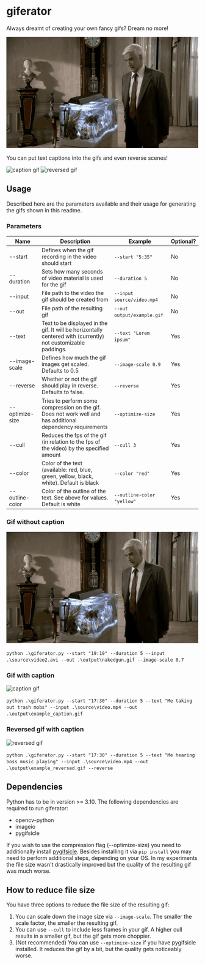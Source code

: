 # giferator

Always dreamt of creating your own fancy gifs? Dream no more!

![naked gun](examples/nakedgun.gif)

You can put text captions into the gifs and even reverse scenes!

![caption gif](examples/example_caption.gif)
![reversed gif](examples/example_reversed.gif)

## Usage

Described here are the parameters available and their usage for generating the gifs shown in this readme.

### Parameters

| Name | Description | Example | Optional? |
|------|-------------|---------|-----------|
| --start | Defines when the gif recording in the video should start | `--start "5:35"` | No |
| --duration | Sets how many seconds of video material is used for the gif | `--duration 5` | No |
| --input | File path to the video the gif should be created from | `--input source/video.mp4` | No |
| --out | File path of the resulting gif | `--out output/example.gif` | No |
| --text | Text to be displayed in the gif. It will be horizontally centered with (currently) not customizable paddings. | `--text "Lorem ipsum"` | Yes |
| --image-scale | Defines how much the gif images get scaled. Defaults to 0.5 | `--image-scale 0.9` | Yes |
| --reverse | Whether or not the gif should play in reverse. Defaults to false. | `--reverse` | Yes |
| --optimize-size | Tries to perform some compression on the gif. Does not work well and has additional dependency requirements | `--optimize-size` | Yes |
| --cull | Reduces the fps of the gif (in relation to the fps of the video) by the specified amount | `--cull 3` | Yes |
| --color | Color of the text (available: red, blue, green, yellow, black, white). Default is black | `--color "red"`| Yes |
| --outline-color | Color of the outline of the text. See above for values. Default is white | `--outline-color "yellow"` | Yes |

### Gif without caption

![naked gun](examples/nakedgun.gif)

`python .\giferator.py --start "19:19" --duration 5 --input .\source\video2.avi --out .\output\nakedgun.gif --image-scale 0.7`

### Gif with caption

![caption gif](examples/example_caption.gif)

`python .\giferator.py --start "17:30" --duration 5 --text "Me taking out trash mobs" --input .\source\video.mp4 --out .\output\example_caption.gif`

### Reversed gif with caption

![reversed gif](examples/example_reversed.gif)

`python .\giferator.py --start "17:30" --duration 5 --text "Me hearing boss music playing" --input .\source\video.mp4 --out .\output\example_reversed.gif --reverse`

## Dependencies

Python has to be in version >= 3.10.
The following dependencies are required to run giferator:

* opencv-python
* imageio
* pygifsicle

If you wish to use the compression flag (--optimize-size) you need to additionally install [pygifsicle](https://pypi.org/project/pygifsicle/).
Besides installing it via `pip install` you may need to perform additional steps, depending on your OS.
In my experiments the file size wasn't drastically improved but the quality of the resulting gif was much worse.

## How to reduce file size

You have three options to reduce the file size of the resulting gif:

1. You can scale down the image size via `--image-scale`. The smaller the scale factor, the smaller the resulting gif.
2. You can use `--cull` to include less frames in your gif. A higher cull results in a smaller gif, but the gif gets more choppier.
3. (Not recommended) You can use `--optimize-size` if you have pygifsicle installed. It reduces the gif by a bit, but the quality gets noticeably worse.